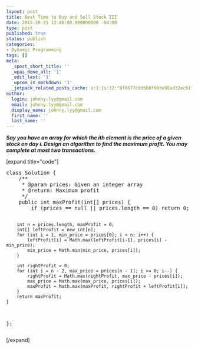 ```yaml
---
layout: post
title: Best Time to Buy and Sell Stock III
date: 2015-10-21 12:48:00.000000000 -04:00
type: post
published: true
status: publish
categories:
- Dynamic Programming
tags: []
meta:
  _spost_short_title: ''
  _wpas_done_all: '1'
  _edit_last: '1'
  _wpcom_is_markdown: '1'
  _jetpack_related_posts_cache: a:1:{s:32:"8f6677c9d6b0f903e98ad32ec61f8deb";a:2:{s:7:"expires";i:1467725331;s:7:"payload";a:3:{i:0;a:1:{s:2:"id";i:1626;}i:1;a:1:{s:2:"id";i:400;}i:2;a:1:{s:2:"id";i:402;}}}}
author:
  login: johnny.lyy@gmail.com
  email: johnny.lyy@gmail.com
  display_name: johnny.lyy@gmail.com
  first_name: ''
  last_name: ''
---
```

<p><strong><em>Say you have an array for which the ith element is the price of a given stock on day i. Design an algorithm to find the maximum profit. You may complete at most two transactions.</em></strong></p>
<p>[expand title="code"]</p>
<pre>
class Solution {
    /**
     * @param prices: Given an integer array
     * @return: Maximum profit
     */
    public int maxProfit(int[] prices) {
        if (prices == null || prices.length == 0) return 0;
        
        int n = prices.length, maxProfit = 0;
        int[] leftProfit = new int[n];
        for (int i = 1, min_price = prices[0]; i < n; i++) {
            leftProfit[i] = Math.max(leftProfit[i-1], prices[i] - min_price);
            min_price = Math.min(min_price, prices[i]);
        }
        
        int rightProfit = 0;
        for (int i = n - 2, max_price = prices[n - 1]; i >= 0; i--) {
            rightProfit = Math.max(rightProfit, max_price - prices[i]);
            max_price = Math.max(max_price, prices[i]);
            maxProfit = Math.max(maxProfit, rightProfit + leftProfit[i]);
        }
        return maxProfit;
    }
};
</pre>
<p>[/expand]</p>
